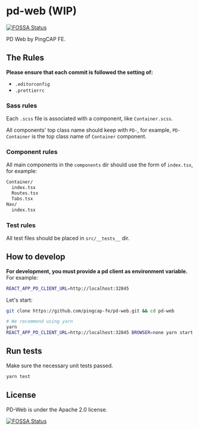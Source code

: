 # pd-web (WIP)
[![FOSSA Status](https://app.fossa.com/api/projects/git%2Bgithub.com%2Fpingcap%2Fpd-web.svg?type=shield)](https://app.fossa.com/projects/git%2Bgithub.com%2Fpingcap%2Fpd-web?ref=badge_shield)


PD Web by PingCAP FE.

## The Rules

**Please ensure that each commit is followed the setting of:**

- `.editorconfig`
- `.prettierrc`

### Sass rules

Each `.scss` file is associated with a component, like `Container.scss`.

All components' top class name should keep with `PD-`, for example, `PD-Container` is the top class name of `Container` component.

### Component rules

All main components in the `components` dir should use the form of `index.tsx`, for example:

```sh
Container/
  index.tsx
  Routes.tsx
  Tabs.tsx
Nav/
  index.tsx
```

### Test rules

All test files should be placed in `src/__tests__` dir.

## How to develop

**For development, you must provide a pd client as environment variable.** For example:

```sh
REACT_APP_PD_CLIENT_URL=http://localhost:32845
```

Let's start:

```sh
git clone https://github.com/pingcap-fe/pd-web.git && cd pd-web

# We recommend using yarn
yarn
REACT_APP_PD_CLIENT_URL=http://localhost:32845 BROWSER=none yarn start
```

## Run tests

Make sure the necessary unit tests passed.

```sh
yarn test
```

## License

PD-Web is under the Apache 2.0 license. 


[![FOSSA Status](https://app.fossa.com/api/projects/git%2Bgithub.com%2Fpingcap%2Fpd-web.svg?type=large)](https://app.fossa.com/projects/git%2Bgithub.com%2Fpingcap%2Fpd-web?ref=badge_large)